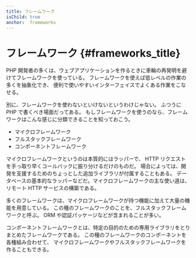 ```yaml
---
title: フレームワーク
isChild: true
anchor:  frameworks
---
```


# フレームワーク {#frameworks_title}

PHP 開発者の多くは、ウェブアプリケーションを作るときに車輪の再発明を避けてフレームワークを使っている。
フレームワークを使えば低レベルの作業の多くを抽象化でき、
便利で使いやすいインターフェイスでよくある作業をこなせる。

別に、フレームワークを使わないといけないというわけじゃない。
ふつうに PHP で書くべき場面だってある。
もしフレームワークを使うのなら、フレームワークはこんな感じに分類できることを知っておこう。

* マイクロフレームワーク
* フルスタックフレームワーク
* コンポーネントフレームワーク

マイクロフレームワークというのは本質的にはラッパーで、
HTTP リクエストを手っ取り早くコールバックに振り分けるだけのものだ。
場合によっては、開発を支援するためのちょっとした追加ライブラリが付属することもある。
データベースの基本的なラッパーなどだ。マイクロフレームワークの主な使い道は、
リモート HTTP サービスの構築である。

多くのフレームワークは、マイクロフレームワークが持つ機能に加えて大量の機能を用意している。
この種のフレームワークのことを、フルスタックフレームワークと呼ぶ。
ORM や認証パッケージなどが含まれることが多い。

コンポーネントフレームワークとは、特定の目的のための専用ライブラリをとりまとめたフレームワークである。
この種のフレームワークのコンポーネントを各種組み合わせて、
マイクロフレームワークやフルスタックフレームワークを作ることもできる。
